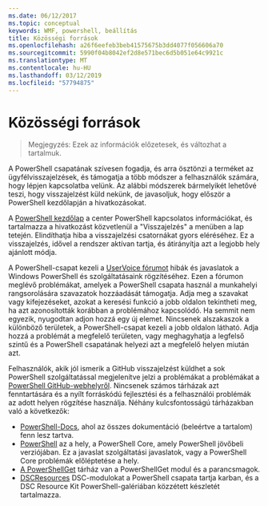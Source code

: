 ```yaml
---
ms.date: 06/12/2017
ms.topic: conceptual
keywords: WMF, powershell, beállítás
title: Közösségi források
ms.openlocfilehash: a26f6eefeb3beb41575675b3dd4077f056606a70
ms.sourcegitcommit: 5990f04b8042ef2d8e571bec6d5b051e64c9921c
ms.translationtype: MT
ms.contentlocale: hu-HU
ms.lasthandoff: 03/12/2019
ms.locfileid: "57794875"
---
```

# <a name="community-resources"></a>Közösségi források
> Megjegyzés: Ezek az információk előzetesek, és változhat a tartalmuk.

A PowerShell csapatának szívesen fogadja, és arra ösztönzi a terméket az ügyfélvisszajelzések, és támogatja a több módszer a felhasználók számára, hogy lépjen kapcsolatba velünk.
Az alábbi módszerek bármelyikét lehetővé teszi, hogy visszajelzést küld nekünk, de javasoljuk, hogy először a PowerShell kezdőlapján a hivatkozásokat.

A [PowerShell kezdőlap](https://microsoft.com/powershell) a center PowerShell kapcsolatos információkat, és tartalmazza a hivatkozást közvetlenül a "Visszajelzés" a menüben a lap tetején.
Elindíthatja hiba a visszajelzési csatornákat gyors eléréséhez.
Ez a visszajelzés, idővel a rendszer aktívan tartja, és átirányítja azt a legjobb hely ajánlott módja.

A PowerShell-csapat kezeli a [UserVoice fórumot](https://windowsserver.uservoice.com/forums/301869-powershell/) hibák és javaslatok a Windows PowerShell és szolgáltatásaink rögzítéséhez.
Ezen a fórumon meglévő problémákat, amelyek a PowerShell csapata használ a munkahelyi rangsorolására szavazatok hozzáadását támogatja.
Adja meg a szavakat vagy kifejezéseket, azokat a keresési funkció a jobb oldalon tekintheti meg, ha azt azonosították korábban a problémához kapcsolódó.
Ha semmit nem egyezik, nyugodtan adjon hozzá egy új elemet.
Nincsenek alszakaszok a különböző területek, a PowerShell-csapat kezeli a jobb oldalon látható.
Adja hozzá a problémát a megfelelő területen, vagy meghagyhatja a legfelső szintű és a PowerShell csapatának helyezi azt a megfelelő helyen miután azt.

Felhasználók, akik jól ismerik a GitHub visszajelzést küldhet a sok PowerShell szolgáltatással megjelenítve jelzi a problémákat a problémákat a [PowerShell GitHub-webhelyről](https://github.com/powershell).
Nincsenek számos tárházak azt fenntartására és a nyílt forráskódú fejlesztési és a felhasználói problémák az adott helyen rögzítése használja.
Néhány kulcsfontosságú tárházakban való a következők:

* [PowerShell-Docs](https://github.com/PowerShell/powershell-docs), ahol az összes dokumentáció (beleértve a tartalom) fenn lesz tartva.
* [PowerShell](https://github.com/PowerShell/powershell) az a hely, a PowerShell Core, amely PowerShell jövőbeli verziójában.
Ez a javaslat szolgáltatási javaslatok, vagy a PowerShell Core problémák előléptetése a hely.
* [A PowerShellGet](https://github.com/PowerShell/powershellget) tárház van a PowerShellGet modul és a parancsmagok.
* [DSCResources](https://github.com/PowerShell/DscResources) DSC-modulokat a PowerShell csapata tartja karban, és a DSC Resource Kit PowerShell-galériában közzétett készletét tartalmazza.
